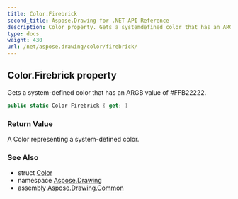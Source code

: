 ```yaml
---
title: Color.Firebrick
second_title: Aspose.Drawing for .NET API Reference
description: Color property. Gets a systemdefined color that has an ARGB value of FFB22222
type: docs
weight: 430
url: /net/aspose.drawing/color/firebrick/
---
```

## Color.Firebrick property

Gets a system-defined color that has an ARGB value of #FFB22222.

```csharp
public static Color Firebrick { get; }
```

### Return Value

A Color representing a system-defined color.

### See Also

* struct [Color](../)
* namespace [Aspose.Drawing](../../color/)
* assembly [Aspose.Drawing.Common](../../../)


